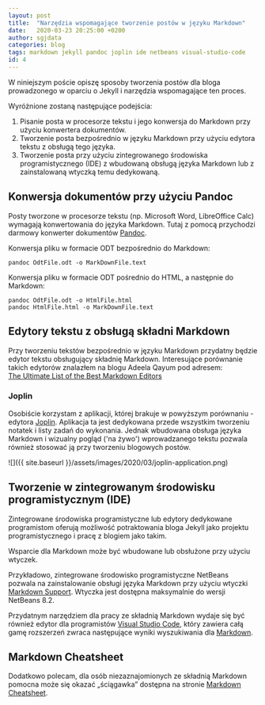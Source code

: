 ```yaml
---
layout: post
title:  "Narzędzia wspomagające tworzenie postów w języku Markdown"
date:   2020-03-23 20:25:00 +0200
author: sgjdata
categories: blog
tags: markdown jekyll pandoc joplin ide netbeans visual-studio-code
id: 4
---
```


W niniejszym poście opiszę sposoby tworzenia postów dla
bloga prowadzonego w oparciu o Jekyll i narzędzia wspomagające ten
proces. 

Wyróżnione zostaną następujące podejścia:

1.  Pisanie posta w procesorze tekstu i jego konwersja do Markdown przy
    użyciu konwertera dokumentów.
2.  Tworzenie posta bezpośrednio w języku Markdown przy użyciu edytora
    tekstu z obsługą tego języka.
3.  Tworzenie posta przy użyciu zintegrowanego środowiska
    programistycznego (IDE) z wbudowaną obsługą języka Markdown lub z
    zainstalowaną wtyczką temu dedykowaną.

Konwersja dokumentów przy użyciu Pandoc
---------------------------------------

Posty tworzone w procesorze tekstu (np. Microsoft Word, LibreOffice
Calc) wymagają konwertowania do języka Markdown. Tutaj z pomocą
przychodzi darmowy konwerter dokumentów [Pandoc](https://pandoc.org/).

Konwersja pliku w formacie ODT bezpośrednio do Markdown:

```shell
pandoc OdtFile.odt -o MarkDownFile.text
```

Konwersja pliku w formacie ODT pośrednio do HTML, a następnie do
Markdown:

```shell
pandoc OdtFile.odt -o HtmlFile.html
pandoc HtmlFile.html -o MarkDownFile.text
```


Edytory tekstu z obsługą składni Markdown
-----------------------------------------

Przy tworzeniu tekstów bezpośrednio w języku Markdown przydatny będzie
edytor tekstu obsługujący składnię Markdown.
Interesujące porównanie takich edytorów znalazłem na blogu Adeela Qayum
pod adresem: <br />
[The Ultimate List of the Best Markdown
Editors](https://www.oberlo.com/blog/markdown-editors)

### Joplin

Osobiście korzystam z aplikacji, której brakuje w powyższym porównaniu -
edytora [Joplin](https://joplinapp.org/). Aplikacja ta jest dedykowana
przede wszystkim tworzeniu notatek i listy zadań do wykonania. Jednak
wbudowana obsługa języka Markdown i wizualny pogląd ('na żywo')
wprowadzanego tekstu pozwala również stosować ją przy tworzeniu
blogowych postów.

![]({{ site.baseurl }}/assets/images/2020/03/joplin-application.png)


Tworzenie w zintegrowanym środowisku programistycznym (IDE)
-----------------------------------------------------------

Zintegrowane środowiska programistyczne lub edytory dedykowane
programistom oferują możliwość potraktowania bloga Jekyll jako projektu
programistycznego i pracę z blogiem jako takim.

Wsparcie dla Markdown może być wbudowane lub obsłużone przy użyciu
wtyczek.

Przykładowo, zintegrowane środowisko programistyczne NetBeans pozwala na
zainstalowanie obsługi języka Markdown przy użyciu wtyczki [Markdown
Support](http://plugins.netbeans.org/plugin/50964/markdown-support).
Wtyczka jest dostępna maksymalnie do wersji NetBeans 8.2.

Przydatnym narzędziem dla pracy ze składnią Markdown wydaje się być również edytor dla programistów [Visual Studio
Code](https://code.visualstudio.com/), który zawiera całą gamę
rozszerzeń zwraca następujące wyniki wyszukiwania dla
[Markdown](https://marketplace.visualstudio.com/search?term=markdown&target=VSCode&category=All%20categories&sortBy=Relevance).

Markdown Cheatsheet
-------------------

Dodatkowo polecam, dla osób niezaznajomionych ze składnią Markdown pomocna może
się okazać „ściągawka” dostępna na stronie [Markdown
Cheatsheet](https://github.com/adam-p/markdown-here/wiki/Markdown-Cheatsheet).



